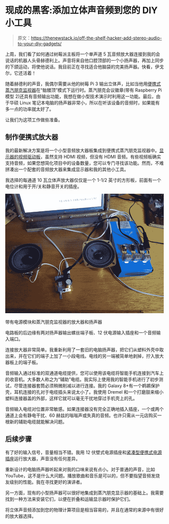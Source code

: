 # 现成的黑客:添加立体声音频到您的 DIY 小工具

> 原文：<https://thenewstack.io/off-the-shelf-hacker-add-stereo-audio-to-your-diy-gadgets/>

上周，我们看了如何通过树莓派主板将一个单声道 5 瓦音频放大器连接到我的会说话的机器人头骨赫德利上。声音将来自他口腔顶部的一个小扬声器，再加上同步的下颌运动，将使他说话。我目前正在寻找适合他脑袋的完美扬声器。快看，伊戈尔，它还活着！

随着赫德利的声音，我偶尔需要从他的树莓 Pi 3 输出立体声，比如当他用[便携式蒸汽朋克监视器](https://thenewstack.io/off-the-shelf-hacker-building-the-skull-top-computer-monitor/)在“骷髅顶”模式下运行时。蒸汽朋克会议徽章(带有 Raspberry Pi 模型 2)还具有音频输出功能，我想在做小型技术演示时利用这一功能。最后，由于华硕 Linux 笔记本电脑的扬声器非常小，所以在听该设备的音频时，如果能有多一点的功率就太好了。

让我们为这项工作做些准备。

## 制作便携式放大器

我的最新解决方案是将一个小型音频放大器板集成到便携式蒸汽朋克监视器中。[显示器的视频驱动板](https://www.banggood.com/10_1-Inch-1280x800-HD-Display-TFT-LCD-Module-Kit-For-Raspberry-Pi-p-1109750.html?rmmds=buy&cur_warehouse=CN)，虽然支持 HDMI 视频，但没有 HDMI 音频。有些视频板确实支持音频，如果您想简化项目中的设备数量，您可以专门寻找该功能。然而，不难拼凑出一个配套的音频放大器来集成显示器和我的其他小工具。

我选择的每通道 10 瓦立体声放大器仅仅是一个 1-1/2 英寸的方形板，前面有一个电位计和用于开/关和静音开关的插座。

![](img/16f243d74e0721f5e2215426cea64047.png)

带有电源模块和蒸汽朋克监视器的放大器和扬声器

电路板的后边缘有两对扬声器输出螺丝端子板、12 伏电源输入插座和一个音频输入端口。

连接放大器非常简单。我重新利用了一套旧的电脑扬声器，把它们从塑料外壳中取出来，并在它们的端子上加了一小段电线。电线的另一端被简单地剥掉，拧入放大器板上的端子板。

音频输入通过标准的双通道电缆提供，您可以使用该电缆将智能手机连接到汽车上的收音机。大多数人称之为“辅助”电缆。我实际上使用我的智能手机进行了初步测试，尽管连接器套筒必须稍微削减以进行连接。我的 Galaxy 8+有一个鹈鹕保护壳，耳机连接的孔对于电缆插头来说太小了。我使用 Dremel 和一个打磨鼓来缩小塑料连接器盖的外部，这样它就可以毫无干扰地穿过手机壳上的孔。

音频输入电缆对位置非常敏感。如果连接器没有完全正确地插入插座，一个或两个通道上会有静电干扰、60 赫兹的嗡嗡声或失真的音频。也许只需从一元店购买一根新的辅助电缆就能解决问题。

## 后续步骤

有了好的输入信号，音量相当不错。我用 12 伏壁式电源插座和[紧凑型便携式电源插座](https://thenewstack.io/off-the-shelf-hacker-building-your-own-compact-portable-power-brick/)运行放大器，声音没有任何差异。

重新设计的电脑扬声器听起来对我的口味来说有点小。对于普通的声音，比如 YouTube，这不是什么大问题。播放歌曲和音乐是可以的，但不要指望音频发烧友级别的性能。我在寻找更好的演讲者。

另一方面，现有的小型扬声器可以很好地集成到蒸汽朋克显示器的基础上。我需要找到一种方法来安装它们，以便在折叠和运输显示器时保护它们。

将立体声音频添加到您的物理计算项目是相当容易的，并且在通常的来源中有很好的放大器选择。

<svg xmlns:xlink="http://www.w3.org/1999/xlink" viewBox="0 0 68 31" version="1.1"><title>Group</title> <desc>Created with Sketch.</desc></svg>